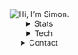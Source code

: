 <div align="center">
  <img alt="Hi, I’m Simon." src="https://capsule-render.vercel.app/api?type=blur&height=270&color=663399&text=Hi%2C%20I%E2%80%99m%20Simon.&textBg=false&section=header&reversal=false&fontColor=000000&animation=fadeIn&stroke=ffffff">  
  <details>
  <summary>Stats</summary>
    <img src="https://github-readme-streak-stats-seven-azure.vercel.app/?user=Xeimyn&theme=transparent&hide_border=true&date_format=n%2Fj%5B%2FY%5D&background-type=solid&properties=background&currStreakNum=663399&fire=ffffff&ring=663399&currStreakLabel=ffffff&sideNums=ffffff&sideLabels=ffffff&dates=ffffff" alt="GitHub Streak Stats" />
    <br />    
    <img src="https://github-readme-stats.vercel.app/api?username=xeimyn&theme=transparent&hide_border=true&title_color=ffffff&show_icons=true&include_all_commits=true&ring_color=663399&icon_color=663399" alt="Github Stats Card" " />
    <br />
    <img src="https://github-readme-stats.vercel.app/api/top-langs?username=xeimyn&theme=transparent&hide_border=true&title_color=ffffff" alt="Most used Languages" />
    <br />
    <!--START_SECTION:waka-->

```rust
From: 28 June 2025 - To: 05 July 2025

Total Time: 3 hrs 20 mins

Svelte       3 hrs           ⣿⣿⣿⣿⣿⣿⣿⣿⣿⣿⣿⣿⣿⣿⣿⣿⣿⣿⣿⣿⣿⣿⣶⣀⣀   90.37 %
HTML         14 mins         ⣿⣷⣀⣀⣀⣀⣀⣀⣀⣀⣀⣀⣀⣀⣀⣀⣀⣀⣀⣀⣀⣀⣀⣀⣀   07.18 %
JavaScript   2 mins          ⣤⣀⣀⣀⣀⣀⣀⣀⣀⣀⣀⣀⣀⣀⣀⣀⣀⣀⣀⣀⣀⣀⣀⣀⣀   01.30 %
CSS          2 mins          ⣤⣀⣀⣀⣀⣀⣀⣀⣀⣀⣀⣀⣀⣀⣀⣀⣀⣀⣀⣀⣀⣀⣀⣀⣀   01.12 %
Markdown     0 secs          ⣀⣀⣀⣀⣀⣀⣀⣀⣀⣀⣀⣀⣀⣀⣀⣀⣀⣀⣀⣀⣀⣀⣀⣀⣀   00.02 %
```

<!--END_SECTION:waka-->
  </details>
  <details>
    <summary>Tech</summary>
    <img alt="Linux" src="https://img.shields.io/badge/Linux-FCC624.svg?style=for-the-badge&logo=Linux&logoColor=black"/>
    <img alt="Docker" src="https://img.shields.io/badge/Docker-2496ED.svg?style=for-the-badge&logo=Docker&logoColor=white"/>
    <img alt="Portainer" src="https://img.shields.io/badge/Portainer-13BEF9.svg?style=for-the-badge&logo=Portainer&logoColor=white"/>
    <img alt="Nginx" src="https://img.shields.io/badge/Nginx%20Proxy%20Manager-F15833.svg?style=for-the-badge&logo=Nginx-Proxy-Manager&logoColor=white"/>
    <img alt="Ollama" src="https://img.shields.io/badge/Ollama-000000.svg?style=for-the-badge&logo=Ollama&logoColor=white"/>
    <img alt="Jellyfin" src="https://img.shields.io/badge/Jellyfin-00A4DC.svg?style=for-the-badge&logo=Jellyfin&logoColor=white"/>
    <img alt="Homarr" src="https://img.shields.io/badge/Homarr-FA5252.svg?style=for-the-badge&logo=Homarr&logoColor=white"/>
    <img alt="radarr" src="https://img.shields.io/badge/radarr-FFCB3D.svg?style=for-the-badge&logo=radarr&logoColor=black"/>
    <img alt="sonarr" src="https://img.shields.io/badge/sonarr-2596BE.svg?style=for-the-badge&logo=sonarr&logoColor=white"/>
    <img alt="qbittorrent" src="https://img.shields.io/badge/qbittorrent-2F67BA.svg?style=for-the-badge&logo=qbittorrent&logoColor=white"/>
    <img alt="Python" src="https://img.shields.io/badge/Python-3776AB.svg?style=for-the-badge&logo=Python&logoColor=white"/>
    <img alt="FastAPI" src="https://img.shields.io/badge/FastAPI-009688.svg?style=for-the-badge&logo=FastAPI&logoColor=white"/>
    <img alt="SQLite" src="https://img.shields.io/badge/SQLite-003B57.svg?style=for-the-badge&logo=SQLite&logoColor=white"/>
    <img alt="Selenium" src="https://img.shields.io/badge/Selenium-43B02A.svg?style=for-the-badge&logo=Selenium&logoColor=white"/>
    <img alt="NumPy" src="https://img.shields.io/badge/NumPy-013243.svg?style=for-the-badge&logo=NumPy&logoColor=white"/>
    <img alt="Qt" src="https://img.shields.io/badge/Qt-41CD52.svg?style=for-the-badge&logo=Qt&logoColor=white"/>
    <img alt="Socket" src="https://img.shields.io/badge/Socket.io-010101.svg?style=for-the-badge&logo=socketdotio&logoColor=white"/>
    <img alt="HTML5" src="https://img.shields.io/badge/HTML5-E34F26.svg?style=for-the-badge&logo=HTML5&logoColor=white"/>
    <img alt="CSS" src="https://img.shields.io/badge/CSS-663399.svg?style=for-the-badge&logo=CSS&logoColor=white"/>
    <img alt="JavaScript" src="https://img.shields.io/badge/JavaScript-F7DF1E.svg?style=for-the-badge&logo=JavaScript&logoColor=black"/>
    <img alt="Node" src="https://img.shields.io/badge/Node.js-5FA04E.svg?style=for-the-badge&logo=nodedotjs&logoColor=white"/>
    <img alt="Svelte" src="https://img.shields.io/badge/Svelte-FF3E00.svg?style=for-the-badge&logo=Svelte&logoColor=white"/>
    <img alt="Go" src="https://img.shields.io/badge/Go-00ADD8.svg?style=for-the-badge&logo=Go&logoColor=white"/>
    <img alt="Godot" src="https://img.shields.io/badge/Godot%20Engine-478CBF.svg?style=for-the-badge&logo=Godot-Engine&logoColor=white"/>
    <img alt="Git" src="https://img.shields.io/badge/Git-F05032.svg?style=for-the-badge&logo=Git&logoColor=white"/>
    <img alt=".ENV" src="https://img.shields.io/badge/.ENV-ECD53F.svg?style=for-the-badge&logo=dotenv&logoColor=black"/>
    <img alt="JSON" src="https://img.shields.io/badge/JSON-000000.svg?style=for-the-badge&logo=JSON&logoColor=white"/>
    <img alt="TOML" src="https://img.shields.io/badge/TOML-9C4121.svg?style=for-the-badge&logo=TOML&logoColor=white"/>
    <img alt="YAML" src="https://img.shields.io/badge/YAML-CB171E.svg?style=for-the-badge&logo=YAML&logoColor=white"/>
    <img alt="Fiverr" src="https://img.shields.io/badge/Fiverr-1DBF73.svg?style=for-the-badge&logo=Fiverr&logoColor=white"/>
    <img alt="Codewars" src="https://img.shields.io/badge/Codewars-B1361E.svg?style=for-the-badge&logo=Codewars&logoColor=white"/>
    <img alt="Figma" src="https://img.shields.io/badge/Figma-F24E1E.svg?style=for-the-badge&logo=Figma&logoColor=white"/>
    <img alt="Chocolatey" src="https://img.shields.io/badge/Chocolatey-80B5E3.svg?style=for-the-badge&logo=Chocolatey&logoColor=white"/>
    <img alt="Chrome" src="https://img.shields.io/badge/Chrome%20Web%20Store-4285F4.svg?style=for-the-badge&logo=Chrome-Web-Store&logoColor=white"/>
    <img alt="Discord" src="https://img.shields.io/badge/Discord-5865F2.svg?style=for-the-badge&logo=Discord&logoColor=white"/>
    <img alt="VirtualBox" src="https://img.shields.io/badge/VirtualBox-2F61B4.svg?style=for-the-badge&logo=VirtualBox&logoColor=white"/>
  </details>
  <details>
    <summary>Contact</summary>
    <a href="https://discordapp.com/users/833086124384976907">
          <img alt="Discord" src="https://dcbadge.limes.pink/api/shield/833086124384976907?&theme=gray"/>
    </a>
  </details>
</div>
